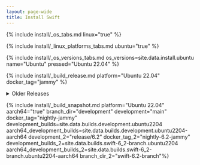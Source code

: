 ```yaml
---
layout: page-wide
title: Install Swift
---
```


{% include install/_os_tabs.md linux="true" %}

{% include install/_linux_platforms_tabs.md ubuntu="true" %}

{% include install/_os_versions_tabs.md os_versions=site.data.install.ubuntu  name="Ubuntu" pressed="Ubuntu 22.04" %}

{% include install/_build_release.md platform="Ubuntu 22.04" docker_tag="jammy" %}

<details class="download" style="margin-bottom: 0;">
  <summary>Older Releases</summary>
  {% include install/_older-releases.md platform="Ubuntu 22.04" %}
</details>

{% include install/_build_snapshot.md platform="Ubuntu 22.04"
aarch64="true"
branch_dir="development"
development="main"
docker_tag="nightly-jammy"
development_builds=site.data.builds.development.ubuntu2204
aarch64_development_builds=site.data.builds.development.ubuntu2204-aarch64
development_2="release/6.2"
docker_tag_2="nightly-6.2-jammy"
development_builds_2=site.data.builds.swift-6_2-branch.ubuntu2204 aarch64_development_builds_2=site.data.builds.swift-6_2-branch.ubuntu2204-aarch64
branch_dir_2="swift-6.2-branch"%}
